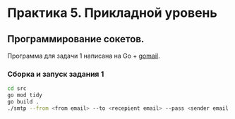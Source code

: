 # Практика 5. Прикладной уровень

## Программирование сокетов.

Программа для задачи 1 написана на Go + [gomail](https://github.com/go-gomail/gomail).

### Сборка и запуск задания 1

```bash
cd src
go mod tidy
go build .
./smtp --from <from email> --to <recepient email> --pass <sender email password> --type <html | text>
```

